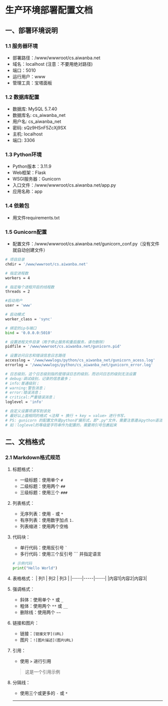 # 生产环境部署配置文档

## 一、部署环境说明

### 1.1 服务器环境
- 部署路径：/www/wwwroot/cs.aiwanba.net
- 域名：localhost (注意：不要用绝对路径)
- 端口：5010
- 运行用户：www
- 管理工具：宝塔面板

### 1.2 数据库配置
- 数据库: MySQL 5.7.40
- 数据库名: cs_aiwanba_net
- 用户名: cs_aiwanba_net
- 密码: sQz9HSnF5ZcXj9SX
- 主机: localhost
- 端口: 3306

### 1.3 Python环境
- Python版本：3.11.9
- Web框架：Flask
- WSGI服务器：Gunicorn
- 入口文件：/www/wwwroot/cs.aiwanba.net/app.py
- 应用名称：app

### 1.4 依赖包
- 用文件requirements.txt

### 1.5 Gunicorn配置
- 配置文件：/www/wwwroot/cs.aiwanba.net/gunicorn_conf.py（没有文件就自动创建文件）
```bash
# 项目目录
chdir = '/www/wwwroot/cs.aiwanba.net'

# 指定进程数
workers = 4

# 指定每个进程开启的线程数
threads = 2

#启动用户
user = 'www'

# 启动模式
worker_class = 'sync'

# 绑定的ip与端口
bind = '0.0.0.0:5010' 

# 设置进程文件目录（用于停止服务和重启服务，请勿删除）
pidfile = '/www/wwwroot/cs.aiwanba.net/gunicorn.pid'

# 设置访问日志和错误信息日志路径
accesslog = '/www/wwwlogs/python/cs_aiwanba_net/gunicorn_acess.log'
errorlog = '/www/wwwlogs/python/cs_aiwanba_net/gunicorn_error.log'

# 日志级别，这个日志级别指的是错误日志的级别，而访问日志的级别无法设置
# debug:调试级别，记录的信息最多；
# info:普通级别；
# warning:警告消息；
# error:错误消息；
# critical:严重错误消息；
loglevel = 'info' 

# 自定义设置项请写到该处
# 最好以上面相同的格式 <注释 + 换行 + key = value> 进行书写， 
# PS: gunicorn 的配置文件是python扩展形式，即".py"文件，需要注意遵从python语法，
# 如：loglevel的等级是字符串作为配置的，需要用引号包裹起来
```
## 二、文档格式

### 2.1 Markdown格式规范
1. 标题格式：
   - 一级标题：使用单个 `#` 
   - 二级标题：使用两个 `##`
   - 三级标题：使用三个 `###`

2. 列表格式：
   - 无序列表：使用 `-` 或 `*`
   - 有序列表：使用数字加点 `1.`
   - 列表缩进：使用两个空格

3. 代码块：
   - 单行代码：使用反引号 `` ` ``
   - 多行代码：使用三个反引号 ``` 并指定语言
   ```python
   # 示例代码
   print("Hello World")
   ```

4. 表格格式：
   | 列1 | 列2 | 列3 |
   |-----|-----|-----|
   |内容1|内容2|内容3|

5. 强调格式：
   - 斜体：使用单个 `*` 或 `_`
   - 粗体：使用两个 `**` 或 `__`
   - 删除线：使用两个 `~~`

6. 链接和图片：
   - 链接：`[链接文字](URL)`
   - 图片：`![图片描述](图片URL)`

7. 引用：
   - 使用 `>` 进行引用
   > 这是一个引用示例

8. 分隔线：
   - 使用三个或更多的 `-` 或 `*`
   ---
